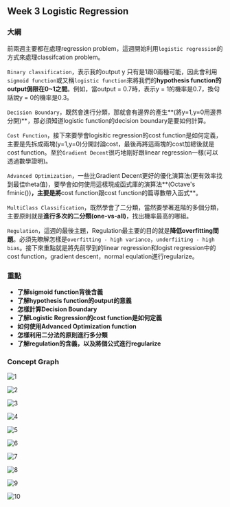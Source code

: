 ## Week 3 Logistic Regression
### 大綱
前兩週主要都在處理regression problem，這週開始利用`logistic regression`的方式來處理classifcation problem。

`Binary classification`，表示我的output y 只有是1跟0兩種可能，因此會利用`sigmoid function`或又稱`logistic function`來將我們的**hypothesis function的output侷限在0~1之間**。例如，當output = 0.7時，表示y = 1的機率是0.7，換句話說y = 0的機率是0.3。

`Decision Boundary`，既然會進行分類，那就會有邊界的產生**(將y=1,y=0用邊界分開)**，那必須知道logistic function的decision boundary是要如何計算。

`Cost Function`，接下來要學會logisitic regression的cost function是如何定義，主要是先拆成兩塊(y=1,y=0)分開討論cost，最後再將這兩塊的cost加總後就是cost function。至於`Gradient Decent`很巧地剛好跟linear regression一樣(可以透過數學證明)。

`Advanced Optimization`，一些比Gradient Decent更好的優化演算法(更有效率找到最佳theta值)，要學會如何使用這樣現成函式庫的演算法**(Octave's fminic())**，主要是將**cost function跟cost function的篇導數帶入函式**。

`MultiClass Classification`，既然學會了二分類，當然要學著進階的多個分類，主要原則就是**進行多次的二分類(one-vs-all)**，找出機率最高的哪組。

`Regulation`，這週的最後主題，Regulation最主要的目的就是**降低overfitting問題**。必須先瞭解怎樣是`overfitting - high variance`，`underfiiting - high bias`。接下來重點就是將先前學到的linear regression和logist regression中的cost function，gradient descent，normal equlation進行regularize。

### 重點

* **了解sigmoid function背後含義**
* **了解hypothesis function的output的意義**
* **怎樣計算Decision Boundary**
* **了解Logistic Regression的cost function是如何定義**
* **如何使用Advanced Optimization function**
* **怎樣利用二分法的原則進行多分類**
* **了解regulation的含義，以及將個公式進行regularize**

### Concept Graph

![1](https://github.com/htaiwan/note-andrew-machine-learning/blob/4db4a018b65f57a950315cf948240c194c93d893/Concept%20Graph/Week3/1.png)

![2](https://github.com/htaiwan/note-andrew-machine-learning/blob/4db4a018b65f57a950315cf948240c194c93d893/Concept%20Graph/Week3/2.png) 

![3](https://github.com/htaiwan/note-andrew-machine-learning/blob/4db4a018b65f57a950315cf948240c194c93d893/Concept%20Graph/Week3/3.png) 

![4](https://github.com/htaiwan/note-andrew-machine-learning/blob/4db4a018b65f57a950315cf948240c194c93d893/Concept%20Graph/Week3/4.png) 

![5](https://github.com/htaiwan/note-andrew-machine-learning/blob/4db4a018b65f57a950315cf948240c194c93d893/Concept%20Graph/Week3/5.png) 

![6](https://github.com/htaiwan/note-andrew-machine-learning/blob/4db4a018b65f57a950315cf948240c194c93d893/Concept%20Graph/Week3/6.png)

![7](https://github.com/htaiwan/note-andrew-machine-learning/blob/4db4a018b65f57a950315cf948240c194c93d893/Concept%20Graph/Week3/7.png) 

![8](https://github.com/htaiwan/note-andrew-machine-learning/blob/4db4a018b65f57a950315cf948240c194c93d893/Concept%20Graph/Week3/8.png) 

![9](https://github.com/htaiwan/note-andrew-machine-learning/blob/4db4a018b65f57a950315cf948240c194c93d893/Concept%20Graph/Week3/9.png) 

![10](https://github.com/htaiwan/note-andrew-machine-learning/blob/4db4a018b65f57a950315cf948240c194c93d893/Concept%20Graph/Week3/10.png) 